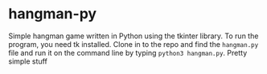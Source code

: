 # hangman-py
Simple hangman game written in Python using the tkinter library. To run the program, you need tk installed. Clone in to the repo and find the `hangman.py` file and run it on the command line by typing `python3 hangman.py`. Pretty simple stuff
